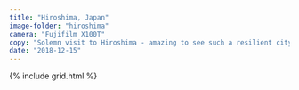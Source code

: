 ```yaml
---
title: "Hiroshima, Japan"
image-folder: "hiroshima"
camera: "Fujifilm X100T"
copy: "Solemn visit to Hiroshima - amazing to see such a resilient city and population."
date: "2018-12-15"
---
```


{% include grid.html %}